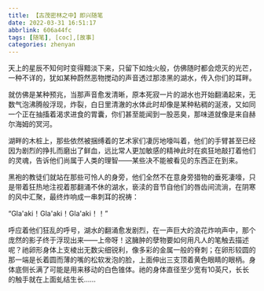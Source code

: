 ```yaml
---
title: 【古茂密林之中】即兴随笔
date: 2022-03-31 16:51:17
abbrlink: 606a44fc
tags: [随笔], [coc],[故事]
categories: zhenyan
---
```


天上的星辰不知何时变得黯淡下来，只留下如烛火般，仿佛随时都会熄灭的光芒，一种不详的，犹如某种蔚然恶物搅动的声音透过那漆黑的湖水，传入你们的耳畔。

就仿佛是某种预兆，当那声音愈发清晰，原本死寂一片的湖水也开始翻涌起来，无数气泡沸腾般浮现，炸裂，白日里清澈的水体此时却像是某种粘稠的涎液，又如同一个正在抽搐着渴求进食的胃囊，你们甚至能闻到一股恶臭，那味道就像是来自赫尔海姆的冥河。

湖畔的木桩上，那些依然被捆缚着的艺术家们凄厉地嚎叫着，他们的手臂甚至已经因为剧烈的挣扎而磨出了鲜血，远比常人更加敏感的精神此时在疯狂地敲打着他们的灵魂，告诉他们尚属于人类的理智——某些决不能被看见的东西正在到来。

黑袍的教徒们就站在那些可怜人的身旁，他们全然不在意身旁猎物的垂死凄嚎，只是带着狂热地注视着那翻涌不休的湖水，亵渎的音节自他们的唇齿间流淌，在阴寒的风中汇聚，最终炸响成一串刺耳的祝祷：

“Gla'aki！Gla'aki！Gla'aki！！”

呼应着他们狂乱的呼号，湖水的翻涌愈发剧烈，在一声巨大的浪花炸响声中，那个庞然的影子终于浮现出来——上帝呀！这臃肿的孽物要如何用凡人的笔触去描述呢？祂卵形身体上支棱出无数尖细锐利，像多彩的金属一般的脊刺；在卵形较圆的那一端是长着圆而薄的嘴的松软发泡的脸，上面伸出三支顶着黄色眼睛的眼柄。身体底侧长满了可能是用来移动的白色锥体。祂的身体直径至少宽有10英尺，长长的触手就在上面虬结生长……

